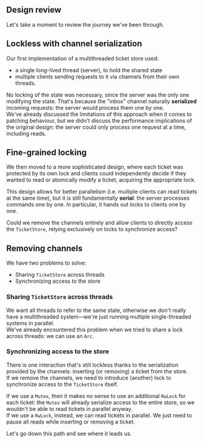 ## Design review

Let's take a moment to review the journey we've been through.

## Lockless with channel serialization

Our first implementation of a multithreaded ticket store used:

- a single long-lived thread (server), to hold the shared state
- multiple clients sending requests to it via channels from their own threads.

No locking of the state was necessary, since the server was the only one modifying the state. That's because
the "inbox" channel naturally **serialized** incoming requests: the server would process them one by one.\
We've already discussed the limitations of this approach when it comes to patching behaviour, but we didn't
discuss the performance implications of the original design: the server could only process one request at a time,
including reads.

## Fine-grained locking

We then moved to a more sophisticated design, where each ticket was protected by its own lock and
clients could independently decide if they wanted to read or atomically modify a ticket, acquiring the appropriate lock.

This design allows for better parallelism (i.e. multiple clients can read tickets at the same time), but it is
still fundamentally **serial**: the server processes commands one by one. In particular, it hands out locks to clients
one by one.

Could we remove the channels entirely and allow clients to directly access the `TicketStore`, relying exclusively on
locks to synchronize access?

## Removing channels

We have two problems to solve:

- Sharing `TicketStore` across threads
- Synchronizing access to the store

### Sharing `TicketStore` across threads

We want all threads to refer to the same state, otherwise we don't really have a multithreaded system—we're just
running multiple single-threaded systems in parallel.\
We've already encountered this problem when we tried to share a lock across threads: we can use an `Arc`.

### Synchronizing access to the store

There is one interaction that's still lockless thanks to the serialization provided by the channels: inserting
(or removing) a ticket from the store.\
If we remove the channels, we need to introduce (another) lock to synchronize access to the `TicketStore` itself.

If we use a `Mutex`, then it makes no sense to use an additional `RwLock` for each ticket: the `Mutex` will
already serialize access to the entire store, so we wouldn't be able to read tickets in parallel anyway.\
If we use a `RwLock`, instead, we can read tickets in parallel. We just need to pause all reads while inserting
or removing a ticket.

Let's go down this path and see where it leads us.
